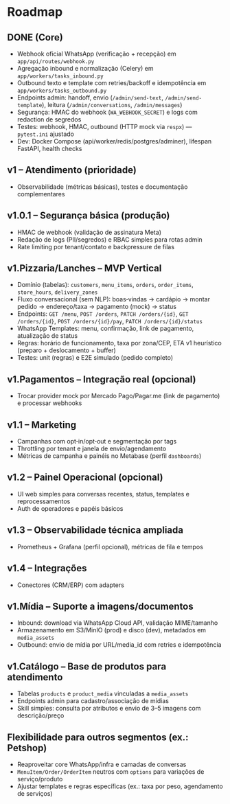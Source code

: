 # Roadmap

## DONE (Core)
- Webhook oficial WhatsApp (verificação + recepção) em `app/api/routes/webhook.py`
- Agregação inbound e normalização (Celery) em `app/workers/tasks_inbound.py`
- Outbound texto e template com retries/backoff e idempotência em `app/workers/tasks_outbound.py`
- Endpoints admin: handoff, envio (`/admin/send-text`, `/admin/send-template`), leitura (`/admin/conversations`, `/admin/messages`)
- Segurança: HMAC do webhook (`WA_WEBHOOK_SECRET`) e logs com redaction de segredos
- Testes: webhook, HMAC, outbound (HTTP mock via `respx`) — `pytest.ini` ajustado
- Dev: Docker Compose (api/worker/redis/postgres/adminer), lifespan FastAPI, health checks

## v1 – Atendimento (prioridade)
- Observabilidade (métricas básicas), testes e documentação complementares

## v1.0.1 – Segurança básica (produção)
- HMAC de webhook (validação de assinatura Meta)
- Redação de logs (PII/segredos) e RBAC simples para rotas admin
- Rate limiting por tenant/contato e backpressure de filas

## v1.Pizzaria/Lanches – MVP Vertical
- Domínio (tabelas): `customers`, `menu_items`, `orders`, `order_items`, `store_hours`, `delivery_zones`
- Fluxo conversacional (sem NLP): boas‑vindas → cardápio → montar pedido → endereço/taxa → pagamento (mock) → status
- Endpoints: `GET /menu`, `POST /orders`, `PATCH /orders/{id}`, `GET /orders/{id}`, `POST /orders/{id}/pay`, `PATCH /orders/{id}/status`
- WhatsApp Templates: menu, confirmação, link de pagamento, atualização de status
- Regras: horário de funcionamento, taxa por zona/CEP, ETA v1 heurístico (preparo + deslocamento + buffer)
- Testes: unit (regras) e E2E simulado (pedido completo)

## v1.Pagamentos – Integração real (opcional)
- Trocar provider mock por Mercado Pago/Pagar.me (link de pagamento) e processar webhooks

## v1.1 – Marketing
- Campanhas com opt‑in/opt‑out e segmentação por tags
- Throttling por tenant e janela de envio/agendamento
- Métricas de campanha e painéis no Metabase (perfil `dashboards`)

## v1.2 – Painel Operacional (opcional)
- UI web simples para conversas recentes, status, templates e reprocessamentos
- Auth de operadores e papéis básicos

## v1.3 – Observabilidade técnica ampliada
- Prometheus + Grafana (perfil opcional), métricas de fila e tempos

## v1.4 – Integrações
- Conectores (CRM/ERP) com adapters

## v1.Mídia – Suporte a imagens/documentos
- Inbound: download via WhatsApp Cloud API, validação MIME/tamanho
- Armazenamento em S3/MinIO (prod) e disco (dev), metadados em `media_assets`
- Outbound: envio de mídia por URL/media_id com retries e idempotência

## v1.Catálogo – Base de produtos para atendimento
- Tabelas `products` e `product_media` vinculadas a `media_assets`
- Endpoints admin para cadastro/associação de mídias
- Skill simples: consulta por atributos e envio de 3–5 imagens com descrição/preço

## Flexibilidade para outros segmentos (ex.: Petshop)
- Reaproveitar core WhatsApp/infra e camadas de conversas
- `MenuItem/Order/OrderItem` neutros com `options` para variações de serviço/produto
- Ajustar templates e regras específicas (ex.: taxa por peso, agendamento de serviços)

